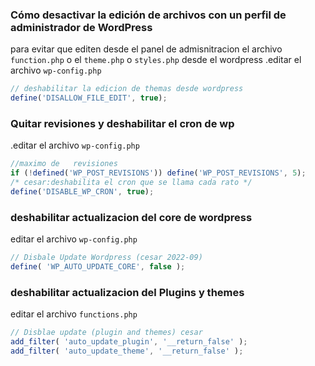 ### Cómo desactivar la edición de archivos con un perfil de administrador de WordPress
para evitar que editen desde el panel de admisnitracion el archivo `function.php` o el `theme.php` o `styles.php` desde  el wordpress
.editar el archivo `wp-config.php`
```javascript
// deshabilitar la edicion de themas desde wordpress
define('DISALLOW_FILE_EDIT', true);
```
### Quitar revisiones y deshabilitar el cron de wp
.editar el archivo `wp-config.php`
```javascript
//maximo de   revisiones
if (!defined('WP_POST_REVISIONS')) define('WP_POST_REVISIONS', 5);
/* cesar:deshabilita el cron que se llama cada rato */
define('DISABLE_WP_CRON', true);
```

### deshabilitar actualizacion del core de wordpress
editar el archivo `wp-config.php`
```javascript
// Disbale Update Wordpress (cesar 2022-09)
define( 'WP_AUTO_UPDATE_CORE', false );
```

### deshabilitar actualizacion del Plugins y themes
editar el archivo `functions.php`
```javascript
// Disblae update (plugin and themes) cesar
add_filter( 'auto_update_plugin', '__return_false' );
add_filter( 'auto_update_theme', '__return_false' );
```